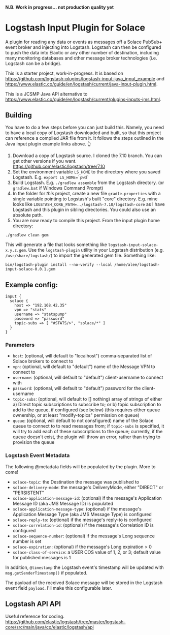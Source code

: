 #### N.B. Work in progress... not production quality yet

# Logstash Input Plugin for Solace

A plugin for reading any data or events as messages off a Solace PubSub+ event broker and injecting into Logstash.  Logstash can then be configured to push the data into Elaxtic or any other number of destination, including many monitoring databases and other message broker technologies (i.e. Logstash can be a bridge).

This is a starter project, work-in-progress.  It is based on https://github.com/logstash-plugins/logstash-input-java_input_example and https://www.elastic.co/guide/en/logstash/current/java-input-plugin.html.

This is a JCSMP Java API alternative to https://www.elastic.co/guide/en/logstash/current/plugins-inputs-jms.html.  


## Building

You have to do a few steps before you can just build this.  Namely, you need to have a local copy of Logstash downloaded and built, so that this project can reference a compiled JAR file from it.  It follows the steps outlined in the Java input plugin example links above. 👆

1. Download a copy of Logstash source.  I cloned the 7.10 branch.  You can get other versions if you want.  https://github.com/elastic/logstash/tree/7.10
2. Set the environment variable `LS_HOME` to the directory where you saved Logstash.  E.g. ``export LS_HOME=`pwd` ``
3. Build Logstash.  E.g. `./gradlew assemble` from the Logstash directory.  (or `gradlew.bat` if Windows Command Prompt)
4. In the folder for _this_ project, create a new file `gradle.properties` with a single variable pointing to Logstash's built "core" directory.  E.g. mine looks like `LOGSTASH_CORE_PATH=../logstash-7.10/logstash-core`  as I have Logstash and this plugin in sibling directories.  You could also use an absolute path.
5. You are now ready to compile this project. From the input plugin home directory:

```
./gradlew clean gem
```

This will generate a file that looks something like `logstash-input-solace-x.y.z.gem`.  Use the `logstash-plugin` utility in your Logstash distribution (e.g. `/usr/share/logstash/`) to import the generated gem file. Something like:
```
bin/logstash-plugin install --no-verify --local /home/alee/logstash-input-solace-0.0.1.gem
```

## Example config:

```
input {
  solace {
    host => "192.168.42.35"
    vpn => "stats"
    username => "statspump"
    password => "password"
    topic-subs => [ "#STATS/>", "solace/*" ]
  }
}
```



### Parameters

- `host`: (optional, will default to "localhost") comma-separated list of Solace brokers to connect to
- `vpn`: (optional, will default to "default") name of the Message VPN to connect to
- `username`: (optional, will default to "default") client-username to connect with
- `password`: (optional, will default to "default") password for the client-username
- `topic-subs`: (optional, will default to [] nothing) array of strings of either a) Direct topic subscriptions to subscribe to; or b) topic subscription to add to the queue, if configured (see below) (this requires either queue ownership, or at least "modify-topics" permission on queue)
- `queue`: (optional, will default to not consfigured) name of the Solace queue to connect to to read messages from; if `topic-subs` is specified, it will try to add each of these subscriptions to the queue; currently, if the queue doesn't exist, the plugin will throw an error, rather than trying to provision the queue




### Logstash Event Metadata

The following @metadata fields will be populated by the plugin. More to come!

- `solace-topic`: the Destination the message was published to
- `solace-delivery-mode`: the message's DeliveryMode, either "DIRECT" or "PERSISTENT"
- `solace-application-message-id`: (optional) if the message's Application Message ID (aka JMS Message ID) is populated
- `solace-application-message-type`: (optional) if the message's Application Message Type (aka JMS Message Type) is configured
- `solace-reply-to`: (optional) if the message's reply-to is configured
- `solace-correlation-id`: (optional) if the message's Correlation ID is configured
- `solace-sequence-number`: (optional) if the message's Long sequence number is set
- `solace-expiration`: (optional) if the message's Long expiration > 0
- `solace-class-of-service`: a USER COS value of 1, 2, or 3; default value for published messages is 1

In addition, `@timestamp` the Logstash event's timestamp will be updated with `msg.getSenderTimestamp()` if populated.

The payload of the received Solace message will be stored in the Logstash event field `payload`.  I'll make this configurable later.


## Logstash API API

Useful reference for coding.
https://github.com/elastic/logstash/tree/master/logstash-core/src/main/java/co/elastic/logstash/api

